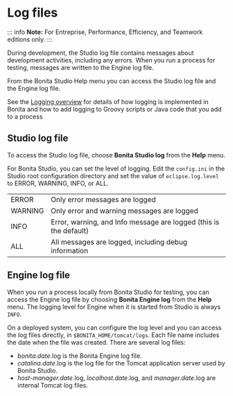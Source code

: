 # Log files

::: info
**Note:** For Entreprise, Performance, Efficiency, and Teamwork editions only.
:::

During development, the Studio log file contains messages about development activities, including any errors.
When you run a process for testing, messages are written to the Engine log file.

From the Bonita Studio Help menu you can access the Studio log file 
and the Engine log file.

See the [Logging overview](logging.md) for details of how logging is implemented in Bonita and how to add logging to Groovy scripts or Java code that you add to a process

## Studio log file

To access the Studio log file, choose **Bonita Studio log** from the **Help** menu.

For Bonita Studio, you can set the level of logging. Edit the `config.ini` in the Studio root configuration directory and set the value of `eclipse.log.level` to ERROR, WARNING, INFO, or ALL.

| | |
|:-|:-|
| ERROR | Only error messages are logged| 
| WARNING | Only error and warning messages are logged| 
| INFO | Error, warning, and Info message are logged (this is the default)| 
| ALL | All messages are logged, including debug information| 

## Engine log file

When you run a process locally from Bonita Studio for testing, you can access the Engine log file by choosing **Bonita Engine log** from the **Help** menu. 
The logging level for Engine when it is started from Studio is always `INFO`. 

On a deployed system, you can configure the log level and you can access the log files directly, in `$BONITA_HOME/tomcat/logs`. 
Each file name includes the date when the file was created. There are several log files:

* _bonita.date_.log is the Bonita Engine log file.
* _catalina.date_.log is the log file for the Tomcat application server used by Bonita Studio.
* _host-manager.date_.log, _localhost.date_.log, and _manager.date_.log are internal Tomcat log files.
